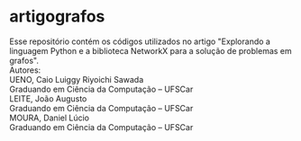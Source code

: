 # artigografos
Esse repositório contém os códigos utilizados no artigo "Explorando a linguagem Python e a biblioteca NetworkX para a solução de problemas em grafos".
<br>
Autores:<br>
UENO, Caio Luiggy Riyoichi Sawada<br>
Graduando em Ciência da Computação – UFSCar<br>
LEITE, João Augusto<br>
Graduando em Ciência da Computação – UFSCar<br>
MOURA, Daniel Lúcio<br>
Graduando em Ciência da Computação – UFSCar<br>

